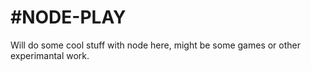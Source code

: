#NODE-PLAY
================================================

Will do some cool stuff with node here, might be some games or other experimantal work.
